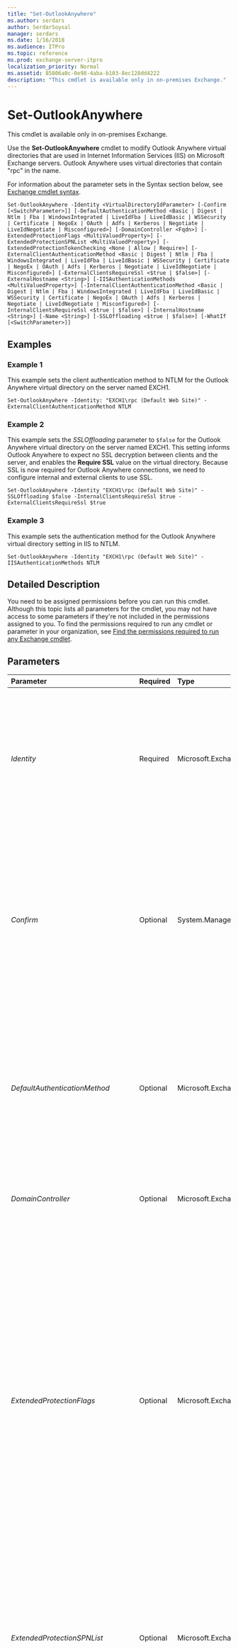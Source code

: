 ```yaml
---
title: "Set-OutlookAnywhere"
ms.author: serdars
author: SerdarSoysal
manager: serdars
ms.date: 1/16/2018
ms.audience: ITPro
ms.topic: reference
ms.prod: exchange-server-itpro
localization_priority: Normal
ms.assetid: 85806a0c-0e98-4aba-b103-8ec128dd4222
description: "This cmdlet is available only in on-premises Exchange."
---
```


# Set-OutlookAnywhere

This cmdlet is available only in on-premises Exchange. 
  
Use the **Set-OutlookAnywhere** cmdlet to modify Outlook Anywhere virtual directories that are used in Internet Information Services (IIS) on Microsoft Exchange servers. Outlook Anywhere uses virtual directories that contain "rpc" in the name.
  
For information about the parameter sets in the Syntax section below, see [Exchange cmdlet syntax](https://technet.microsoft.com/library/bb123552.aspx). 
  
```
Set-OutlookAnywhere -Identity <VirtualDirectoryIdParameter> [-Confirm [<SwitchParameter>]] [-DefaultAuthenticationMethod <Basic | Digest | Ntlm | Fba | WindowsIntegrated | LiveIdFba | LiveIdBasic | WSSecurity | Certificate | NegoEx | OAuth | Adfs | Kerberos | Negotiate | LiveIdNegotiate | Misconfigured>] [-DomainController <Fqdn>] [-ExtendedProtectionFlags <MultiValuedProperty>] [-ExtendedProtectionSPNList <MultiValuedProperty>] [-ExtendedProtectionTokenChecking <None | Allow | Require>] [-ExternalClientAuthenticationMethod <Basic | Digest | Ntlm | Fba | WindowsIntegrated | LiveIdFba | LiveIdBasic | WSSecurity | Certificate | NegoEx | OAuth | Adfs | Kerberos | Negotiate | LiveIdNegotiate | Misconfigured>] [-ExternalClientsRequireSsl <$true | $false>] [-ExternalHostname <String>] [-IISAuthenticationMethods <MultiValuedProperty>] [-InternalClientAuthenticationMethod <Basic | Digest | Ntlm | Fba | WindowsIntegrated | LiveIdFba | LiveIdBasic | WSSecurity | Certificate | NegoEx | OAuth | Adfs | Kerberos | Negotiate | LiveIdNegotiate | Misconfigured>] [-InternalClientsRequireSsl <$true | $false>] [-InternalHostname <String>] [-Name <String>] [-SSLOffloading <$true | $false>] [-WhatIf [<SwitchParameter>]]

```

## Examples
<a name="Examples"> </a>

### Example 1

This example sets the client authentication method to NTLM for the Outlook Anywhere virtual directory on the server named EXCH1.
  
```
Set-OutlookAnywhere -Identity: "EXCH1\rpc (Default Web Site)" -ExternalClientAuthenticationMethod NTLM
```

### Example 2

This example sets the _SSLOffloading_ parameter to `$false` for the Outlook Anywhere virtual directory on the server named EXCH1. This setting informs Outlook Anywhere to expect no SSL decryption between clients and the server, and enables the **Require SSL** value on the virtual directory. Because SSL is now required for Outlook Anywhere connections, we need to configure internal and external clients to use SSL.
  
```
Set-OutlookAnywhere -Identity "EXCH1\rpc (Default Web Site)" -SSLOffloading $false -InternalClientsRequireSsl $true -ExternalClientsRequireSsl $true
```

### Example 3

This example sets the authentication method for the Outlook Anywhere virtual directory setting in IIS to NTLM.
  
```
Set-OutlookAnywhere -Identity "EXCH1\rpc (Default Web Site)" -IISAuthenticationMethods NTLM
```

## Detailed Description
<a name="DetailedDescription"> </a>

You need to be assigned permissions before you can run this cmdlet. Although this topic lists all parameters for the cmdlet, you may not have access to some parameters if they're not included in the permissions assigned to you. To find the permissions required to run any cmdlet or parameter in your organization, see [Find the permissions required to run any Exchange cmdlet](https://technet.microsoft.com/library/mt432940.aspx).
  
## Parameters
<a name="DetailedDescription"> </a>

|**Parameter**|**Required**|**Type**|**Description**|
|:-----|:-----|:-----|:-----|
| _Identity_ <br/> |Required  <br/> |Microsoft.Exchange.Configuration.Tasks.VirtualDirectoryIdParameter  <br/> | The _Identity_ parameter specifies the Outlook Anywhere virtual directory that you want to modify. <br/>  You can use any value that uniquely identifies the virtual directory. For example: <br/>  Name or `<Server>\Name` <br/>  Distinguished name (DN) <br/>  GUID <br/>  The **Name** value uses the syntax " `<VirtualDirectoryName> (<WebsiteName>)`" from the properties of the virtual directory. You can specify the wildcard character (*) instead of the default website by using the syntax  `<VirtualDirectoryName>*`.  <br/> |
| _Confirm_ <br/> |Optional  <br/> |System.Management.Automation.SwitchParameter  <br/> | The _Confirm_ switch specifies whether to show or hide the confirmation prompt. How this switch affects the cmdlet depends on if the cmdlet requires confirmation before proceeding. <br/>  Destructive cmdlets (for example, **Remove-\*** cmdlets) have a built-in pause that forces you to acknowledge the command before proceeding. For these cmdlets, you can skip the confirmation prompt by using this exact syntax: `-Confirm:$false`.  <br/>  Most other cmdlets (for example, **New-\*** and **Set-\*** cmdlets) don't have a built-in pause. For these cmdlets, specifying the _Confirm_ switch without a value introduces a pause that forces you acknowledge the command before proceeding. <br/> |
| _DefaultAuthenticationMethod_ <br/> |Optional  <br/> |Microsoft.Exchange.Data.Directory.SystemConfiguration.AuthenticationMethod  <br/> | The _DefaultAuthenticationMethod_ parameter specifies the default authentication method for Outlook Anywhere. This parameter replaces the existing **ExternalClientAuthenticationMethod**, **InternalClientAuthenticationMethod**, and **IISAuthenticationMethods** property values with the value you specify. Valid values are: <br/>  `Basic` <br/>  `Ntlm` <br/>  `Negotiate` <br/>  You can't use this parameter with the _ExternalClientAuthenticationMethod_, _InternalClientAuthenticationMethod_, and _IISAuthenticationMethods_ parameters. <br/> |
| _DomainController_ <br/> |Optional  <br/> |Microsoft.Exchange.Data.Fqdn  <br/> |The _DomainController_ parameter specifies the domain controller that's used by this cmdlet to read data from or write data to Active Directory. You identify the domain controller by its fully qualified domain name (FQDN). For example, `dc01.contoso.com`.  <br/> |
| _ExtendedProtectionFlags_ <br/> |Optional  <br/> |Microsoft.Exchange.Data.MultiValuedProperty  <br/> | The _ExtendedProtectionFlags_ parameter specifies custom settings for Extended Protection for Authentication on the virtual directory. Valid values are: <br/>  `None`: This is the default setting.  <br/>  `AllowDotlessSPN`: Required if you want to use Service Principal Name (SPN) values that don't contain FQDNs (for example,  `HTTP/ContosoMail` instead of `HTTP/mail.contoso.com`). You specify SPNs with the _ExtendedProtectionSPNList_ parameter. This setting makes Extended Protection for Authentication less secure because dotless certificates aren't unique, so it isn't possible to ensure that the client-to-proxy connection was established over a secure channel. <br/>  `NoServiceNameCheck`: The SPN list isn't checked to validate a channel binding token. This setting makes Extended Protection for Authentication less secure. We generally don't recommend this setting.  <br/>  `Proxy`: A proxy server is responsible for terminating the SSL channel. To use this setting, you need to register an SPN by using the _ExtendedProtectionSPNList_ parameter. <br/>  `ProxyCoHosting`: HTTP and HTTPS traffic may be accessing the virtual directory, and a proxy server is located between at least some of the clients and the Client Access services on the Exchange server.  <br/> |
| _ExtendedProtectionSPNList_ <br/> |Optional  <br/> |Microsoft.Exchange.Data.MultiValuedProperty  <br/> | The _ExtendedProtectionSPNList_ parameter specifies a list of valid Service Principal Names (SPNs) if you're using Extended Protection for Authentication on the virtual directory. Valid values are: <br/>  `$null`: This is the default value.  <br/> **Single SPN or comma delimited list of valid SPNs**: The SPN value format is  `<protocol>/<FQDN>`. For example,  `HTTP/mail.contoso.com`. To add an SPN that's not an FQDN (for example,  `HTTP/ContosoMail`), you also need to use the  `AllowDotlessSPN` value for the _ExtendedProtectionFlags_ parameter. <br/> |
| _ExtendedProtectionTokenChecking_ <br/> |Optional  <br/> |Microsoft.Exchange.Data.Directory.SystemConfiguration.ExtendedProtectionTokenCheckingMode  <br/> | The _ExtendedProtectionTokenChecking_ parameter defines how you want to use Extended Protection for Authentication on the virtual directory. Extended Protection for Authentication isn't enabled by default. Valid values are: <br/>  `None`: Extended Protection for Authentication isn't be used on the virtual directory. This is the default value.  <br/>  `Allow`: Extended Protection for Authentication is used for connections between clients and the virtual directory if both the client and server support it. Connections that don't support Extended Protection for Authentication will work, but may not be as secure as connections that use Extended Protection for Authentication.  <br/>  `Require`: Extended Protection for Authentication is used for all connections between clients and the virtual directory. If either the client or server doesn't support it, the connection will fail. If you use this value, you also need to set an SPN value for the _ExtendedProtectionSPNList_ parameter. <br/> **Note**:  <br/>  If you use the value `Allow` or `Require`, and you have a proxy server between the client and the Client Access services on the Mailbox server that's configured to terminate the client-to-proxy SSL channel, you also need to configure one or more Service Principal Names (SPNs) by using the _ExtendedProtectionSPNList_ parameter. <br/> |
| _ExternalClientAuthenticationMethod_ <br/> |Optional  <br/> |Microsoft.Exchange.Data.Directory.SystemConfiguration.AuthenticationMethod  <br/> | The _ExternalClientAuthenticationMethod_ parameter specifies the authentication method that's used to authenticate external Outlook Anywhere clients. Valid values are: <br/>  `Basic` <br/>  `Ntlm` <br/>  `Negotiate` (This is the default value) <br/>  You can't use this parameter with the _DefaultAuthenticationMethods_ parameter. <br/> |
| _ExternalClientsRequireSsl_ <br/> |Optional  <br/> |System.Boolean  <br/> | The _ExternalClientsRequireSsl_ parameter specifies whether external Outlook Anywhere clients are required to use Secure Sockets Layer (SSL). Valid values are: <br/>  `$true`: Clients connecting via Outlook Anywhere from outside the organization are required to use SSL.  <br/>  `$false`: Clients connecting via Outlook Anywhere from outside the organization aren't required to use SSL. This is the default value.  <br/>  The value of this parameter is related to the value of the _SSLOffloading_ parameter. <br/> |
| _ExternalHostname_ <br/> |Optional  <br/> |System.String  <br/> |The _ExternalHostname_ parameter specifies the external hostname for the Outlook Anywhere virtual directory. For example, `mail.contoso.com`.  <br/> |
| _IISAuthenticationMethods_ <br/> |Optional  <br/> |Microsoft.Exchange.Data.MultiValuedProperty  <br/> | The _IISAuthenticationMethods_ parameter specifies the authentication method that's used on the Outlook Anywhere virtual directory in IIS. Valid values are: <br/>  `Basic` <br/>  `Ntlm` <br/>  `Negotiate` <br/>  You can specify multiple value separated by commas. By default, all values are used. <br/>  You can't use this parameter with the _DefaultAuthenticationMethods_ parameter. <br/> |
| _InternalClientAuthenticationMethod_ <br/> |Optional  <br/> |Microsoft.Exchange.Data.Directory.SystemConfiguration.AuthenticationMethod  <br/> | The _InternalClientAuthenticationMethod_ parameter specifies the authentication method that's used to authenticate internal Outlook Anywhere clients. Valid values are: <br/>  `Basic` <br/>  `Ntlm`(This is the default value)  <br/>  `Negotiate` <br/>  You can't use this parameter with the _DefaultAuthenticationMethods_ parameter. <br/> |
| _InternalClientsRequireSsl_ <br/> |Optional  <br/> |System.Boolean  <br/> | The _InternalClientsRequireSsl_ parameter specifies whether internal Outlook Anywhere clients are required to use SSL. Valid values are: <br/>  `$true`: Clients connecting via Outlook Anywhere from inside the organization are required to use SSL.  <br/>  `$false`: Clients connecting via Outlook Anywhere from inside the organization aren't required to use SSL. This is the default value.  <br/>  The value of this parameter is related to the value of the _SSLOffloading_ parameter. <br/> |
| _InternalHostname_ <br/> |Optional  <br/> |System.String  <br/> |The _InternalHostname_ parameter specifies the internal hostname for the Outlook Anywhere virtual directory. For example, `mail.contoso.com`.  <br/> |
| _Name_ <br/> |Optional  <br/> |System.String  <br/> |The _Name_ parameter specifies the name of the Outlook Anywhere virtual directory. The default value is `Rpc (Default Web Site)`. If the value you specify contains spaces, enclose the value in quotation marks (").  <br/> |
| _SSLOffloading_ <br/> |Optional  <br/> |System.Boolean  <br/> | The _SSLOffloading_ parameter specifies whether a network device accepts SSL connections and decrypts them before proxying the connections to the Outlook Anywhere virtual directory on the Exchange server. Valid values are: <br/>  `$true`: Outlook Anywhere clients using SSL don't maintain an SSL connection along the entire network path to the Exchange server. A network device in front of the server decrypts the SSL connections and proxies the unencrypted (HTTP) client connections to the Outlook Anywhere virtual directory. The network segment where HTTP is used should be a secured network. This is the default value.  <br/>  `$false`: Outlook Anywhere clients using SSL maintain an SSL connection along the entire network path to the Exchange server. Only SSL connections are allowed to the Outlook Anywhere virtual directory.  <br/>  This parameter configures the **Require SSL** value on the Outlook Anywhere virtual directory. When you set this parameter to `$true`, **Require SSL** is disabled. When you set this parameter to `$fase`, **Require SSL** is enabled. However, it may take several minutes before the change is visible in IIS Manager. <br/>  You need to use the value `$true` for this parameter if you don't require SSL connections for internal or external Outlook Anywhere clients. <br/>  The value of this parameter is related to the values of the _ExternalClientsRequireSsl_ and _InternalClientsRequireSsl_ parameters. <br/> |
| _WhatIf_ <br/> |Optional  <br/> |System.Management.Automation.SwitchParameter  <br/> |The _WhatIf_ switch simulates the actions of the command. You can use this switch to view the changes that would occur without actually applying those changes. You don't need to specify a value with this switch. <br/> |
   
## Input Types
<a name="InputTypes"> </a>

To see the input types that this cmdlet accepts, see [Cmdlet Input and Output Types](http://go.microsoft.com/fwlink/p/?linkId=616387). If the Input Type field for a cmdlet is blank, the cmdlet doesn't accept input data. 
  
## Return Types
<a name="ReturnTypes"> </a>

To see the return types, which are also known as output types, that this cmdlet accepts, see [Cmdlet Input and Output Types](http://go.microsoft.com/fwlink/p/?linkId=616387). If the Output Type field is blank, the cmdlet doesn't return data. 
  

